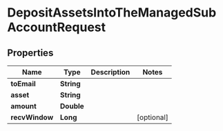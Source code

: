 

# DepositAssetsIntoTheManagedSubAccountRequest


## Properties

| Name | Type | Description | Notes |
|------------ | ------------- | ------------- | -------------|
|**toEmail** | **String** |  |  |
|**asset** | **String** |  |  |
|**amount** | **Double** |  |  |
|**recvWindow** | **Long** |  |  [optional] |



